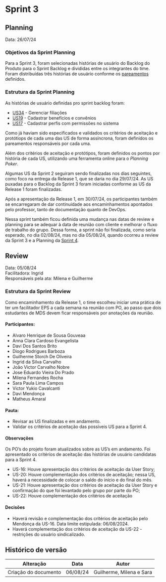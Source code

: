 # Sprint 3

## Planning

Data: 26/07/24

### Objetivos da Sprint Planning

Para a Sprint 3, foram selecionadas histórias de usuário do Backlog do Produto para o Sprint Backlog e divididas entre os integrantes do time. Foram distribuídas três histórias de usuário conforme os [pareamentos](./pareamentos3.md) definidos.

### Estrutura da Sprint Planning

As histórias de usuário definidas pro sprint backlog foram:

- [US34](https://github.com/fga-eps-mds/2024.1-SENTINELA-DOC/issues/52) - Gerenciar filiações
- [US19](https://github.com/fga-eps-mds/2024.1-SENTINELA-DOC/issues/34) - Cadastrar benefícios e convênios
- [US17](https://github.com/fga-eps-mds/2024.1-SENTINELA-DOC/issues/32) - Cadastrar perfis com permissões no sistema

Como já haviam sido especificados e validados os critérios de aceitação e protótiops de cada uma das US de forma assíncrona, foram definidos os pareamentos responsáveis por cada uma.

Além dos critérios de aceitação e protótipos, foram definidos os pontos por história de cada US, utilizando uma ferramenta online para o _Planning Poker_.

Algumas US da Sprint 2 seguiram sendo finalizadas nos dias seguintes, como foco na entrega da Release 1, que se daria no dia 29/07/24. As US puxadas para o Backlog da Sprint 3 foram iniciadas conforme as US da Release 1 foram finalizadas.

Após a apresentação da Release 1, em 30/07/24, os participantes também se encarregaram de dar continuidade aos encaminhamentos apontados pelo professor, tanto de documentação quanto de DevOps.

Nessa sprint também ficou definida uma mudança nas datas de review e planning para se adequar à data de reunião com cliente e melhorar o fluxo de trabalho do grupo. Dessa forma, a sprint não foi finalizada, como seria esperado, no dia 02/08/24, mas no dia 05/08/24, quando ocorreu a review da Sprint 3 e a Planning da [Sprint 4](../sprint4/reviewplanning4.md).

## Review

Data: 05/08/24  
Facilitadora: Ingrid  
Responsáveis pela ata: Milena e Guilherme

### Estrutura da Sprint Review

Como encaminhamento da Release 1, o time escolheu iniciar uma prática de ter um facilitador EPS a cada semana na reunião com PO, ao passo que dois estudantes de MDS devem ficar responsáveis por anotações da reunião.

#### Participantes:

- Alvaro Henrique de Sousa Gouveaa
- Anna Clara Cardoso Evangelista
- Davi Dos Santos Brito
- Diogo Rodrigues Barboza
- Guilherme Storch De Oliveira
- Ingrid da Silva Carvalho
- João Victor Carvalho Nobre
- Jose Eduardo Vieira Do Prado
- Milena Fernandes Rocha
- Sara Paula Lima Campos
- Victor Yukio Cavalcanti
- Davi Mendonça
- Matheus Amaral

#### Pauta:

- Revisar as US finalizadas e em andamento.
- Validar os critérios de aceitação das possíveis US para a Sprint 4.

#### Observações

Os PO’s do projeto foram atualizados sobre as US’s em andamento. Foi apresentado os critérios de aceitação das histórias de usuário candidatas para a Sprint 4.

- US-16: Houve apresentação dos critérios de aceitação da User Story;
- US-20: Houve complementação dos critérios de aceitação; nessa US, haverá a necessidade de colocar o saldo do início e do final do mês.
- US-21: Houve apresentação dos critérios de aceitação da User Story e confirmação do que foi levantado pelo grupo por parte do PO;
- US-22: Houve complementação dos critérios de aceitação

#### Decisões

- Haverá revisão e complementação dos critérios de aceitação pelo Mendonça da US-16. Data limite estipulada: 06/08/2024.
- Haverá complementação dos critérios de aceitação da US-22 - restrições do usuário sindicalizado.

## Histórico de versão

| Alteração            | Data     | Autor                    |
| -------------------- | -------- | ------------------------ |
| Criação do documento | 06/08/24 | Guilherme, Milena e Sara |
